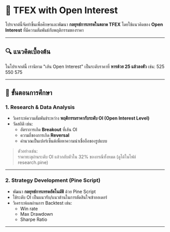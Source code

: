 # 📂 TFEX with Open Interest

โปรเจกต์นี้จัดทำขึ้นเพื่อศึกษาและพัฒนา **กลยุทธ์การเทรดในตลาด TFEX** โดยใช้แนวคิดของ **Open Interest** ที่มีความสัมพันธ์กับพฤติกรรมของราคา

---

## 🔍 แนวคิดเบื้องต้น

ในโปรเจกต์นี้ เรานิยาม "เส้น Open Interest" เป็นระดับราคาที่ **หารด้วย 25 แล้วลงตัว** เช่น: 525 550 575


---

## 🧪 ขั้นตอนการศึกษา

### 1. Research & Data Analysis

- วิเคราะห์ความสัมพันธ์ระหว่าง **พฤติกรรมราคากับระดับ OI (Open Interest Level)**
- วัดสถิติ เช่น:
  - อัตราการเกิด **Breakout** ที่เส้น OI
  - ความถี่ของการเกิด **Reversal**
  - คำนวณเป็นเปอร์เซ็นต์เพื่อหาความน่าเชื่อถือของรูปแบบ

> ตัวอย่างเช่น:  
> ราคาทะลุผ่านระดับ OI แล้วกลับตัวใน 32% ของกรณีทั้งหมด (ดูได้ในไฟล์ research.pine)

---

### 2. Strategy Development (Pine Script)

- พัฒนา **กลยุทธ์การเทรดอัตโนมัติ** ด้วย Pine Script
- ใช้ระดับ OI เป็นแนวรับ/แนวต้านในการตัดสินใจเข้าออเดอร์
- วิเคราะห์ผลผ่านการ Backtest เช่น:
  - Win rate
  - Max Drawdown
  - Sharpe Ratio

---


